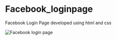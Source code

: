 # Facebook_loginpage

Facebook Login Page developed using html and css


![Facebook login page](https://user-images.githubusercontent.com/113502401/232685865-bb680ac5-80fe-4540-9a41-61aee96a429a.png)
